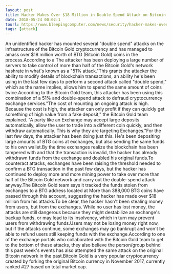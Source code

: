 ```yaml
---
layout: post
title: Hacker Makes Over $18 Million in Double-Spend Attack on Bitcoin Gold Network
date: 2018-05-24 00:02:1
tourl: https://www.bleepingcomputer.com/news/security/hacker-makes-over-18-million-in-double-spend-attack-on-bitcoin-gold-network/
tags: [attack]
---
```

An unidentified hacker has mounted several "double spend" attacks on the infrastructure of the Bitcoin Gold cryptocurrency and has managed to amass over $18 million worth of BTG (Bitcoin Gold) coins in the process.According to a The attacker has been deploying a large number of servers to take control of more than half of the Bitcoin Gold's network hashrate in what's known as a "51% attack."This grants the attacker the ability to modify details of blockchain transactions, an ability he's been using in the last few days to perform a second attack called "double spend," which as the name implies, allows him to spend the same amount of coins twice.According to the Bitcoin Gold team, this attacker has been using this combination of a 51% and double-spend attack to defraud cryptocurrency exchange services."The cost of mounting an ongoing attack is high. Because the cost is high, the attacker can only profit if they can quickly get something of high value from a fake deposit," the Bitcoin Gold team explained. "A party like an Exchange may accept large deposits automatically, allow the user to trade into a different coin quickly, and then withdraw automatically. This is why they are targeting Exchanges."For the last few days, the attacker has been doing just this. He's been depositing large amounts of BTG coins at exchanges, but also sending the same funds to his own wallet.By the time exchanges realize the blockchain has been tampered with and that the transaction is invalid, the hacker has already withdrawn funds from the exchange and doubled his original funds.To counteract attacks, exchanges have been raising the threshold needed to confirm a BTG transaction in the past few days, but the hacker has continued to deploy more and more mining power to take over more than half of the Bitcoin Gold network and carry out the double-spend attack anyway.The Bitcoin Gold team says it tracked the funds stolen from exchanges to a BTG address located at More than 388,000 BTG coins have passed through this account, suggesting the hacker has made over $18 million from his attacks.To be clear, the hacker hasn't been stealing money from users, but from the exchanges. While no user has lost money, the attacks are still dangerous because they might destabilize an exchange's backup funds, or may lead to its insolvency, which in turn may prevent users from withdrawing funds.Users may not be losing money right now, but if the attacks continue, some exchanges may go bankrupt and won't be able to refund users still keeping funds with the exchange.According to one of the exchange portals who collaborated with the Bitcoin Gold team to get to the bottom of these attacks, they also believe the person/group behind this past week's events has also attempted the same attack on the original Bitcoin network in the past.Bitcoin Gold is a very popular cryptocurrency created by forking the original Bitcoin currency in November 2017, currently ranked #27 based on total market cap.